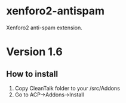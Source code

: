 # xenforo2-antispam
Xenforo2 anti-spam extension.
# Version 1.6

## How to install

1) Copy CleanTalk folder to your <xenforo root directory>/src/Addons
2) Go to ACP->Addons->Install